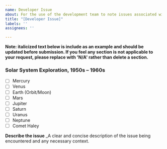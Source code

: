 ```yaml
---
name: Developer Issue
about: For the use of the development team to note issues associated with the development of WEC-Sim
title: "[Developer Issue]"
labels: ''
assignees: ''

---
```


**Note: italicized text below is include as an example and should be updated before submission. If you feel any section is not applicable to your request, please replace with 'N/A' rather than delete a section.**

### Solar System Exploration, 1950s – 1960s
- [ ] Mercury
- [ ] Venus
- [ ] Earth (Orbit/Moon)
- [ ] Mars
- [ ] Jupiter
- [ ] Saturn
- [ ] Uranus
- [ ] Neptune
- [ ] Comet Haley

**Describe the issue**
_A clear and concise description of the issue being encountered and any necessary context.
